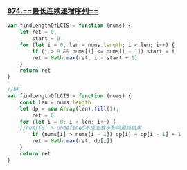 ### [674.==最长连续递增序列==](https://leetcode.cn/problems/longest-continuous-increasing-subsequence)

```javascript
var findLengthOfLCIS = function (nums) {
	let ret = 0,
		start = 0
	for (let i = 0, len = nums.length; i < len; i++) {
		if (i > 0 && nums[i] <= nums[i - 1]) start = i
		ret = Math.max(ret, i - start + 1)
	}
	return ret
}

//DP
var findLengthOfLCIS = function (nums) {
	const len = nums.length
	let dp = new Array(len).fill(1),
		ret = 0
	for (let i = 0; i < len; i++) {
    //nums[0] > undefined不成立故不影响最终结果
		if (nums[i] > nums[i - 1]) dp[i] = dp[i - 1] + 1
		ret = Math.max(ret, dp[i])
	}
	return ret
}
```
